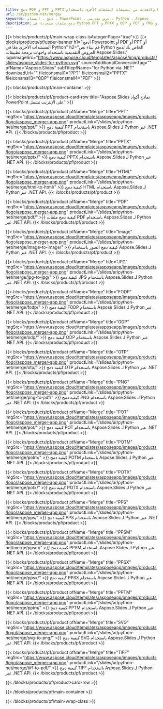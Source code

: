 ```yaml
---
title: دمج PDF و PPT و PPTX والعديد من تنسيقات الملفات الأخرى باستخدام Python
url: /ar/python-net/merge/
keywords: دمج ، انضمام ، PowerPoint ، عرض تقديمي ، Python ، Aspose
description: دمج ملفات متعددة في Python PPT و PPTX و ODP و PDF و PNG و JPG وغيرها الكثير.
---
```


{{< blocks/products/pf/main-wrap-class isAutogenPage="true">}}
{{< blocks/products/pf/upper-banner h1="ادمج Powerpoint أو PDF أو PPT أو المستندات الأخرى معًا في Python" h2="قم ببناء نص Python الخاص بك لدمج العروض التقديمية باستخدام واجهات برمجة تطبيقات Aspose.Slides." logoImageSrc="https://www.aspose.cloud/templates/aspose/img/products/slides/aspose_slides-for-python.svg" sourceAdditionalConversionTag="" pfName="Aspose.Slides" subTitlepfName="for Python via .NET" downloadUrl="" fileiconsmall1="PPT" fileiconsmall2="PPTX" fileiconsmall3="ODP" fileiconsmall4="PDF" >}}

{{< blocks/products/pf/main-container >}}

{{< blocks/products/pf/product-card-row title="Aspose.Slides نماذج أكواد PowerPoint على الإنترنت تشمل" >}}

{{< blocks/products/pf/product pfName="Merge" title="PPT" imgSrc="https://www.aspose.cloud/templates/asposeapp/images/products/logo/aspose_merger-app.png" productLink="/slides/ar/python-net/merge/ppt/" >}}
كيفية دمج PPT باستخدام Aspose.Slides لـ Python عبر .NET API.
{{< /blocks/products/pf/product >}}

{{< blocks/products/pf/product pfName="Merge" title="PPTX" imgSrc="https://www.aspose.cloud/templates/asposeapp/images/products/logo/aspose_merger-app.png" productLink="/slides/ar/python-net/merge/pptx/" >}}
كيفية دمج PPTX باستخدام Aspose.Slides لـ Python عبر .NET API.
{{< /blocks/products/pf/product >}}

{{< blocks/products/pf/product pfName="Merge" title="HTML" imgSrc="https://www.aspose.cloud/templates/asposeapp/images/products/logo/aspose_merger-app.png" productLink="/slides/ar/python-net/merge/html-to-html/" >}}
كيفية دمج HTML باستخدام Aspose.Slides لـ Python عبر .NET API.
{{< /blocks/products/pf/product >}}

{{< blocks/products/pf/product pfName="Merge" title="PDF" imgSrc="https://www.aspose.cloud/templates/asposeapp/images/products/logo/aspose_merger-app.png" productLink="/slides/ar/python-net/merge/pdf/" >}}
كيفية دمج ملفات PDF باستخدام Aspose.Slides لـ Python عبر .NET API.
{{< /blocks/products/pf/product >}}

{{< blocks/products/pf/product pfName="Merge" title="Image" imgSrc="https://www.aspose.cloud/templates/asposeapp/images/products/logo/aspose_merger-app.png" productLink="/slides/ar/python-net/merge/image-to-image/" >}}
كيفية دمج الصور باستخدام Aspose.Slides لـ Python عبر .NET API.
{{< /blocks/products/pf/product >}}

{{< blocks/products/pf/product pfName="Merge" title="JPG" imgSrc="https://www.aspose.cloud/templates/asposeapp/images/products/logo/aspose_merger-app.png" productLink="/slides/ar/python-net/merge/jpg-to-jpg/" >}}
كيفية دمج JPG باستخدام Aspose.Slides لـ Python عبر .NET API.
{{< /blocks/products/pf/product >}}

{{< blocks/products/pf/product pfName="Merge" title="FODP" imgSrc="https://www.aspose.cloud/templates/asposeapp/images/products/logo/aspose_merger-app.png" productLink="/slides/ar/python-net/merge/fodp/" >}}
كيفية دمج FODP باستخدام Aspose.Slides لـ Python عبر .NET API.
{{< /blocks/products/pf/product >}}

{{< blocks/products/pf/product pfName="Merge" title="ODP" imgSrc="https://www.aspose.cloud/templates/asposeapp/images/products/logo/aspose_merger-app.png" productLink="/slides/ar/python-net/merge/odp/" >}}
كيفية دمج ODP باستخدام Aspose.Slides لـ Python عبر .NET API.
{{< /blocks/products/pf/product >}}

{{< blocks/products/pf/product pfName="Merge" title="OTP" imgSrc="https://www.aspose.cloud/templates/asposeapp/images/products/logo/aspose_merger-app.png" productLink="/slides/ar/python-net/merge/otp/" >}}
كيفية دمج OTP باستخدام Aspose.Slides لـ Python عبر .NET API.
{{< /blocks/products/pf/product >}}

{{< blocks/products/pf/product pfName="Merge" title="PNG" imgSrc="https://www.aspose.cloud/templates/asposeapp/images/products/logo/aspose_merger-app.png" productLink="/slides/ar/python-net/merge/png-to-pdf/" >}}
كيفية دمج PNG باستخدام Aspose.Slides لـ Python عبر .NET API.
{{< /blocks/products/pf/product >}}

{{< blocks/products/pf/product pfName="Merge" title="POT" imgSrc="https://www.aspose.cloud/templates/asposeapp/images/products/logo/aspose_merger-app.png" productLink="/slides/ar/python-net/merge/pot/" >}}
كيفية دمج POT باستخدام Aspose.Slides لـ Python عبر .NET API.
{{< /blocks/products/pf/product >}}

{{< blocks/products/pf/product pfName="Merge" title="POTM" imgSrc="https://www.aspose.cloud/templates/asposeapp/images/products/logo/aspose_merger-app.png" productLink="/slides/ar/python-net/merge/potm/" >}}
كيفية دمج POTM باستخدام Aspose.Slides لـ Python عبر .NET API.
{{< /blocks/products/pf/product >}}

{{< blocks/products/pf/product pfName="Merge" title="POTX" imgSrc="https://www.aspose.cloud/templates/asposeapp/images/products/logo/aspose_merger-app.png" productLink="/slides/ar/python-net/merge/potx/" >}}
كيفية دمج POTX باستخدام Aspose.Slides لـ Python عبر .NET API.
{{< /blocks/products/pf/product >}}

{{< blocks/products/pf/product pfName="Merge" title="PPS" imgSrc="https://www.aspose.cloud/templates/asposeapp/images/products/logo/aspose_merger-app.png" productLink="/slides/ar/python-net/merge/pps/" >}}
كيفية دمج PPS باستخدام Aspose.Slides لـ Python عبر .NET API.
{{< /blocks/products/pf/product >}}

{{< blocks/products/pf/product pfName="Merge" title="PPSM" imgSrc="https://www.aspose.cloud/templates/asposeapp/images/products/logo/aspose_merger-app.png" productLink="/slides/ar/python-net/merge/ppsm/" >}}
كيفية دمج PPSM باستخدام Aspose.Slides لـ Python عبر .NET API.
{{< /blocks/products/pf/product >}}

{{< blocks/products/pf/product pfName="Merge" title="PPSX" imgSrc="https://www.aspose.cloud/templates/asposeapp/images/products/logo/aspose_merger-app.png" productLink="/slides/ar/python-net/merge/ppsx/" >}}
كيفية دمج PPSX باستخدام Aspose.Slides لـ Python عبر .NET API.
{{< /blocks/products/pf/product >}}

{{< blocks/products/pf/product pfName="Merge" title="PPTM" imgSrc="https://www.aspose.cloud/templates/asposeapp/images/products/logo/aspose_merger-app.png" productLink="/slides/ar/python-net/merge/pptm/" >}}
كيفية دمج PPTM باستخدام Aspose.Slides لـ Python عبر .NET API.
{{< /blocks/products/pf/product >}}

{{< blocks/products/pf/product pfName="Merge" title="SVG" imgSrc="https://www.aspose.cloud/templates/asposeapp/images/products/logo/aspose_merger-app.png" productLink="/slides/ar/python-net/merge/svg-to-png/" >}}
كيفية دمج SVG باستخدام Aspose.Slides لـ Python عبر .NET API.
{{< /blocks/products/pf/product >}}

{{< blocks/products/pf/product pfName="Merge" title="TIFF" imgSrc="https://www.aspose.cloud/templates/asposeapp/images/products/logo/aspose_merger-app.png" productLink="/slides/ar/python-net/merge/tiff-to-pdf/" >}}
كيفية دمج TIFF باستخدام Aspose.Slides لـ Python عبر .NET API.
{{< /blocks/products/pf/product >}}


{{< /blocks/products/pf/product-card-row >}}

{{< /blocks/products/pf/main-container >}}
    
{{< /blocks/products/pf/main-wrap-class >}}